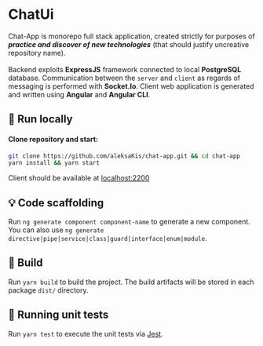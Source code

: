 # ChatUi

Chat-App is monorepo full stack application, created strictly for purposes of ***practice and discover of new technologies*** (that should justify uncreative repository name).<br> <br> Backend exploits **ExpressJS** framework connected to local **PostgreSQL** database. Communication between the `server` and `client` as regards of messaging is performed with **Socket.Io**. Client web application is generated and written using **Angular** and **Angular CLI**.


## :rocket: Run locally

#### Clone repository and start:
```Bash
git clone https://github.com/aleksaKis/chat-app.git && cd chat-app
yarn install && yarn start
```

Client should be available at [localhost:2200](http:localhost:2200)

## :bulb: Code scaffolding

Run `ng generate component component-name` to generate a new component.<br> You can also use `ng generate directive|pipe|service|class|guard|interface|enum|module`.

## :hammer: Build

Run `yarn build` to build the project. The build artifacts will be stored in each package `dist/` directory.

## :page_with_curl: Running unit tests

Run `yarn test` to execute the unit tests via [Jest](https://jestjs.io/).
